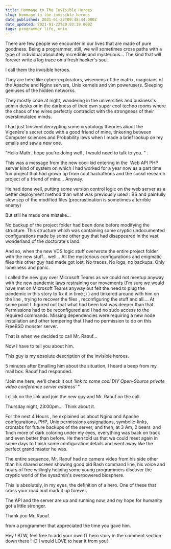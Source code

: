 ```yaml
---
title: Hommage to The Invisible Heroes
slug: hommage-to-the-invisible-heroes
date_published: 2021-01-22T09:48:44.000Z
date_updated: 2021-01-22T20:03:39.000Z
tags: programmer life, unix
---
```


There are few people we encounter in our lives that are made of pure goodness. Being a programmer, still, we will sometimes cross paths with a type of individual absolutely incredible and mysterious... The kind that will forever write a log trace on a fresh hacker's soul. 

I call them the invisible heroes.

They are here like cyber-explorators, wisemens of the matrix, magicians of the Apache and Nginx servers, Unix kernels and vim powerusers. Sleeping geniuses of the hidden networks.

They mostly code at night, wandering in the universities and business's admin desks or in the darkness of their own super cool techno rooms where the chaos of the wires perfectly contradict with the strongness of their overstimulated minds.

I had just finished decrypting some cryptology theories about the Vigenère's secret code with a good friend of mine, tinkering between Computer sciences and Probability laws when I made a brief lookup on my emails and saw a new one.

"Hello Math , hope you're doing well , I would need to talk to you. " .

This was a message from the new cool-kid entering in the  Web API PHP server kind of system on which I had worked for a year now as a part time fun project that had grown up from cool hackathons and the social research project of a friend of mine... Anyway.

He had done well, putting some version control logic on the web server as a better deployment method than what was previously used : BS and painfully slow scp of the modified files (procrastination is sometimes a terrible enemy) 

But still he made one mistake... 

No backup of the project folder had been done before modifying the structure. This structure which was containing some cryptic undocumented configurations made by some other guy that had disappeared in the vast wonderland of the doctorate's land.

And so, when the new VCS logic stuff overwrote the entire project folder with the new stuff... well... All the mysterious configurations and enigmatic files this other guy had made got lost. No traces, No logs, no backups. Only loneliness and panic.

I called the new guy over Microsoft Teams as we could not meetup anyway with the new pandemic laws restraining our movements (I'm sure we would have met on Microsoft Teams anyway but felt the need to plug the pandemic in this story to fix it in time ;) ) and tinkered around with him on the line , trying to recover the files , reconfiguring the stuff and all.... At some point I  figured out that what had been lost was deeper than that. Permissions had to be reconfigured and I had no sudo access to the required commands. Missing dependencies were requiring a new node installation and other tempering that I had no permission to do on this FreeBSD monster server.

That is when we decided to call Mr. Raouf...

Now I have to tell you about him.

This guy is my absolute description of the invisible heroes. 

5 minutes after Emailing him about the situation, I heard a beep from my mail box. Raouf had responded.

"Join me here, we'll check it out *'link to some cool DIY Open-Source private video conference server address'* "

I click on the link and join the new guy and Mr. Raouf on the call. 

Thursday night, 23:00pm...  Think about it.

For the next 4 Hours , he explained us about Nginx and Apache configurations, PHP, Unix permissions assignations, symbolic-links, crontabs for future backups of the server, and then, at 3 Am, 2 beers  and 1inch more of dark coloring under my eyes, everything was back on track and even better than before. He then told us that we could meet again in some days to finish some configuration details and went away like the perfect grand master he was.

The entire sequence, Mr. Raouf had no camera video from his side other than his shared screen showing good old Bash command line, his voice and hours of free willingly helping some young programmers discover the cryptic world of the sysadmin's overpowered biosphere. 

This is absolutely, in my eyes, the definition of a hero. One of these that cross your road and mark it up forever. 

The API and the server are up and running now, and my hope for humanity got a little stronger. 

Thank you Mr. Raouf.

from a programmer that appreciated the time you gave him.

Hey ! BTW, feel free to add your own IT hero story in the comment section down there ! :D I would LOVE to hear it from you! 
